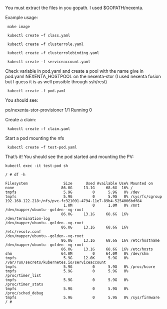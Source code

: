 You must extract the files in you gopath. I used $GOPATH/nexenta.

Example usage:

``` 
 make image

 kubectl create –f class.yaml

 kubectl create –f clusterrole.yaml

 kubectl create –f clusterrolebinding.yaml

 kubectl create –f serviceaccount.yaml
 ```

Check variable in pod.yaml and create a pool with the name give in pod.yaml NEXENTA_HOSTPOOL on the nexenta-stor (I used nexenta fusion but I guess it is as well possible through ssh/rest)

``` kubectl create –f pod.yaml```


You should see:

po/nexenta-stor-provisioner   1/1       Running   0



Create a claim:

``` kubectl create –f claim.yaml```

Start a pod mounting the nfs

``` kubectl create –f test-pod.yaml```



That’s it! You should see the pod started and mounting the PV:

``` kubectl exec -it test-pod sh ```

```
/ # df -h

Filesystem                Size      Used Available Use% Mounted on
none                     86.0G     13.1G     68.6G  16% /
tmpfs                     5.9G         0      5.9G   0% /dev
tmpfs                     5.9G         0      5.9G   0% /sys/fs/cgroup
192.168.122.218:/nfs/pvc-fc321091-4794-11e7-89b4-5254006bdf84
                          1.0M         0      1.0M   0% /mnt
/dev/mapper/ubuntu--golden--vg-root
                         86.0G     13.1G     68.6G  16% /dev/termination-log
/dev/mapper/ubuntu--golden--vg-root
                         86.0G     13.1G     68.6G  16% /etc/resolv.conf
/dev/mapper/ubuntu--golden--vg-root
                         86.0G     13.1G     68.6G  16% /etc/hostname
/dev/mapper/ubuntu--golden--vg-root
                         86.0G     13.1G     68.6G  16% /etc/hosts
shm                      64.0M         0     64.0M   0% /dev/shm
tmpfs                     5.9G     12.0K      5.9G   0% /var/run/secrets/kubernetes.io/serviceaccount
tmpfs                     5.9G         0      5.9G   0% /proc/kcore
tmpfs                     5.9G         0      5.9G   0% /proc/timer_list
tmpfs                     5.9G         0      5.9G   0% /proc/timer_stats
tmpfs                     5.9G         0      5.9G   0% /proc/sched_debug
tmpfs                     5.9G         0      5.9G   0% /sys/firmware
/ #
```
